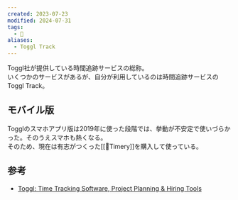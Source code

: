 ```yaml
---
created: 2023-07-23
modified: 2024-07-31
tags:
  - 🧰
aliases:
  - Toggl Track
---
```

Toggl社が提供している時間追跡サービスの総称。  
いくつかのサービスがあるが、自分が利用しているのは時間追跡サービスのToggl Track。

## モバイル版
Togglのスマホアプリ版は2019年に使った段階では、挙動が不安定で使いづらかった。そのうえスマホも熱くなる。  
そのため、現在は有志がつくった[[🧰Timery]]を購入して使っている。

## 参考
- [Toggl: Time Tracking Software, Project Planning & Hiring Tools](https://toggl.com/)